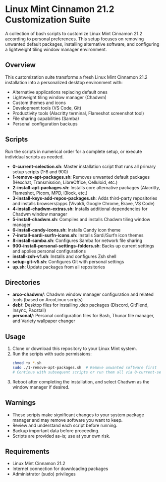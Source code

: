 # Linux Mint Cinnamon 21.2 Customization Suite

A collection of bash scripts to customize Linux Mint Cinnamon 21.2 according to personal preferences. This setup focuses on removing unwanted default packages, installing alternative software, and configuring a lightweight tiling window manager environment.

## Overview

This customization suite transforms a fresh Linux Mint Cinnamon 21.2 installation into a personalized desktop environment with:
- Alternative applications replacing default ones
- Lightweight tiling window manager (Chadwm)
- Custom themes and icons
- Development tools (VS Code, Git)
- Productivity tools (Alacritty terminal, Flameshot screenshot tool)
- File sharing capabilities (Samba)
- Personal configuration backups

## Scripts

Run the scripts in numerical order for a complete setup, or execute individual scripts as needed.

- **0-current-selection.sh**: Master installation script that runs all primary setup scripts (1-8 and 900)
- **1-remove-apt-packages.sh**: Removes unwanted default packages (Hexchat, Transmission, LibreOffice, Celluloid, etc.)
- **2-install-apt-packages.sh**: Installs core alternative packages (Alacritty, Flameshot, Picom, MPD, i3lock, etc.)
- **3-install-keys-add-repos-packages.sh**: Adds third-party repositories and installs browsers/apps (Vivaldi, Google Chrome, Brave, VS Code)
- **4-install-chadwm-extras.sh**: Installs additional dependencies for Chadwm window manager
- **5-install-chadwm.sh**: Compiles and installs Chadwm tiling window manager
- **6-install-candy-icons.sh**: Installs Candy icon theme
- **7-install-sardi-surfn-icons.sh**: Installs Sardi/Surfn icon themes
- **8-install-samba.sh**: Configures Samba for network file sharing
- **900-install-personal-settings-folders.sh**: Backs up current settings and applies personal configurations
- **install-zsh-v1.sh**: Installs and configures Zsh shell
- **setup-git-v5.sh**: Configures Git with personal settings
- **up.sh**: Update packages from all repositories

## Directories

- **arco-chadwm/**: Chadwm window manager configuration and related tools (based on ArcoLinux scripts)
- **deb/**: Desktop files for installing .deb packages (Discord, GitFiend, Insync, Pacstall)
- **personal/**: Personal configuration files for Bash, Thunar file manager, and Variety wallpaper changer

## Usage

1. Clone or download this repository to your Linux Mint system.
2. Run the scripts with sudo permissions:
   ```bash
   chmod +x *.sh
   sudo ./1-remove-apt-packages.sh  # Remove unwanted software first
   # Continue with subsequent scripts or run them all via 0-current-selection.sh
   ```
3. Reboot after completing the installation, and select Chadwm as the window manager if desired.

## Warnings

- These scripts make significant changes to your system package manager and may remove software you want to keep.
- Review and understand each script before running.
- Backup important data before proceeding.
- Scripts are provided as-is; use at your own risk.

## Requirements

- Linux Mint Cinnamon 21.2
- Internet connection for downloading packages
- Administrator (sudo) privileges


